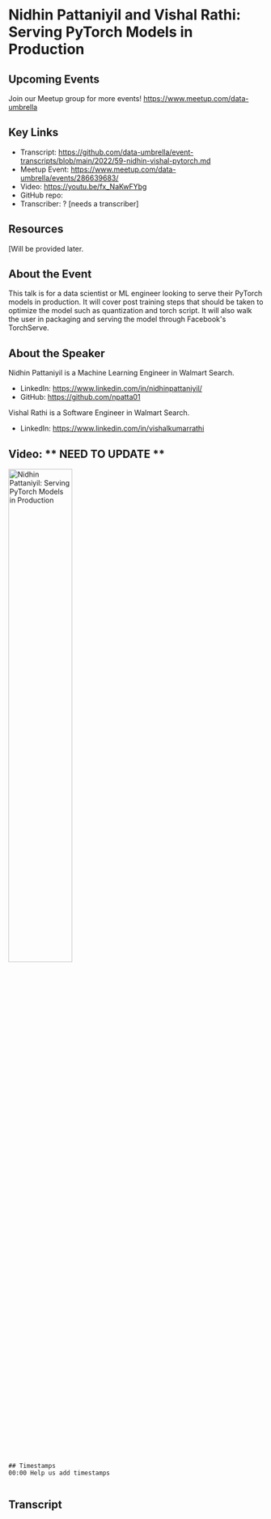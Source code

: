 # Nidhin Pattaniyil and Vishal Rathi: Serving PyTorch Models in Production


## Upcoming Events
Join our Meetup group for more events!
https://www.meetup.com/data-umbrella

## Key Links
- Transcript: https://github.com/data-umbrella/event-transcripts/blob/main/2022/59-nidhin-vishal-pytorch.md 
- Meetup Event: https://www.meetup.com/data-umbrella/events/286639683/
- Video: https://youtu.be/fx_NaKwFYbg
- GitHub repo:  
- Transcriber:  ? [needs a transcriber]

## Resources
[Will be provided later.

## About the Event
This talk is for a data scientist or ML engineer looking to serve their PyTorch models in production. It will cover post training steps that should be taken to optimize the model such as quantization and torch script. It will also walk the user in packaging and serving the model through Facebook's TorchServe.

## About the Speaker
Nidhin Pattaniyil is a Machine Learning Engineer in Walmart Search.

- LinkedIn: https://www.linkedin.com/in/nidhinpattaniyil/
- GitHub: https://github.com/npatta01

Vishal Rathi is a Software Engineer in Walmart Search.

- LinkedIn: https://www.linkedin.com/in/vishalkumarrathi

## Video:  ** NEED TO UPDATE **
<a href="http://www.youtube.com/watch?feature=player_embedded&v=fx_NaKwFYbg" target="_blank"><img src="http://img.youtube.com/vi/fx_NaKwFYbg/0.jpg"
alt="Nidhin Pattaniyil: Serving PyTorch Models in Production" width="50%" /></a>

```
## Timestamps
00:00 Help us add timestamps


```
## Transcript
